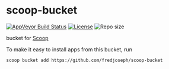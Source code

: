 # scoop-bucket
[![AppVeyor Build Status](https://img.shields.io/appveyor/ci/fredjoseph/scoop-bucket/master.svg?style=flat-square&label=AppVeyor&logo=appveyor)](https://ci.appveyor.com/project/fredjoseph/scoop-bucket/branch/master)
 [![License](https://img.shields.io/github/license/fredjoseph/scoop-bucket.svg?style=flat-square)](LICENSE) ![Repo size](https://img.shields.io/github/repo-size/fredjoseph/scoop-bucket.svg?style=flat-square)

bucket for [Scoop](http://scoop.sh)

To make it easy to install apps from this bucket, run

`scoop bucket add https://github.com/fredjoseph/scoop-bucket`
